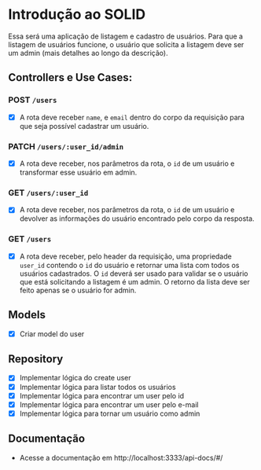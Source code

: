 # Introdução ao SOLID

Essa será uma aplicação de listagem e cadastro de usuários. Para que a listagem de usuários funcione, o usuário que solicita a listagem deve ser um admin (mais detalhes ao longo da descrição).

## Controllers e Use Cases:

### POST `/users`

-[X] A rota deve receber `name`, e `email` dentro do corpo da requisição para que seja possível cadastrar um usuário.

### PATCH `/users/:user_id/admin`

-[X] A rota deve receber, nos parâmetros da rota, o `id` de um usuário e transformar esse usuário em admin.

### GET `/users/:user_id`

-[X] A rota deve receber, nos parâmetros da rota, o `id` de um usuário e devolver as informações do usuário encontrado pelo corpo da resposta.

### GET `/users`

-[X] A rota deve receber, pelo header da requisição, uma propriedade `user_id` contendo o `id` do usuário e retornar uma lista com todos os usuários cadastrados. O `id` deverá ser usado para validar se o usuário que está solicitando a listagem é um admin. O retorno da lista deve ser feito apenas se o usuário for admin.

## Models
-[X] Criar model do user

## Repository
-[X] Implementar lógica do create user
-[X] Implementar lógica para listar todos os usuários
-[X] Implementar lógica para encontrar um user pelo id
-[X] Implementar lógica para encontrar um user pelo e-mail
-[X] Implementar lógica para tornar um usuário como admin

## Documentação
- Acesse a documentação em http://localhost:3333/api-docs/#/
